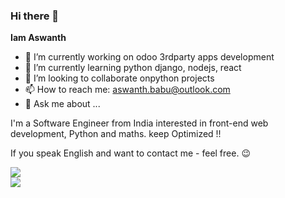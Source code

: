 ### Hi there 👋

**Iam Aswanth** 

- 🔭 I’m currently working on odoo 3rdparty apps development
- 🌱 I’m currently learning python django, nodejs, react
- 👯 I’m looking to collaborate onpython projects
- 📫 How to reach me: aswanth.babu@outlook.com
- 💬 Ask me about ...

I'm a Software Engineer from India interested in front-end web development, Python and maths. keep Optimized !!


If you speak English and want to contact me - feel free. 😉

       
<a href="https://github.com/iamaswanth">
  <img align="center" src="https://github-readme-stats.vercel.app/api?username=iamaswanth&count_private=true&show_icons=true&theme=light" />
</a>
<br/>
<a href="https://github.com/iamaswanth">
  <img align="center" src="https://github-readme-stats.vercel.app/api/top-langs/?username=iamaswanth&theme=light&hide=jupyter%20notebook" />
</a>


